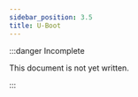 ```yaml
---
sidebar_position: 3.5
title: U-Boot
---
```


:::danger Incomplete

This document is not yet written.

:::
